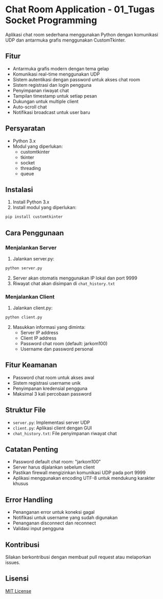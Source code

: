 # Chat Room Application - 01_Tugas Socket Programming

Aplikasi chat room sederhana menggunakan Python dengan komunikasi UDP dan antarmuka grafis menggunakan CustomTkinter.

## Fitur

- Antarmuka grafis modern dengan tema gelap
- Komunikasi real-time menggunakan UDP
- Sistem autentikasi dengan password untuk akses chat room
- Sistem registrasi dan login pengguna
- Penyimpanan riwayat chat
- Tampilan timestamp untuk setiap pesan
- Dukungan untuk multiple client
- Auto-scroll chat
- Notifikasi broadcast untuk user baru

## Persyaratan

- Python 3.x
- Modul yang diperlukan:
  - customtkinter
  - tkinter
  - socket
  - threading
  - queue

## Instalasi

1. Install Python 3.x
2. Install modul yang diperlukan:
```bash
pip install customtkinter
```

## Cara Penggunaan

### Menjalankan Server

1. Jalankan server.py:
```bash
python server.py
```
2. Server akan otomatis menggunakan IP lokal dan port 9999
3. Riwayat chat akan disimpan di `chat_history.txt`

### Menjalankan Client

1. Jalankan client.py:
```bash
python client.py
```
2. Masukkan informasi yang diminta:
   - Server IP address
   - Client IP address
   - Password chat room (default: jarkom100)
   - Username dan password personal

## Fitur Keamanan

- Password chat room untuk akses awal
- Sistem registrasi username unik
- Penyimpanan kredensial pengguna
- Maksimal 3 kali percobaan password

## Struktur File

- `server.py`: Implementasi server UDP
- `client.py`: Aplikasi client dengan GUI
- `chat_history.txt`: File penyimpanan riwayat chat

## Catatan Penting

- Password default chat room: "jarkom100"
- Server harus dijalankan sebelum client
- Pastikan firewall mengizinkan komunikasi UDP pada port 9999
- Aplikasi menggunakan encoding UTF-8 untuk mendukung karakter khusus

## Error Handling

- Penanganan error untuk koneksi gagal
- Notifikasi untuk username yang sudah digunakan
- Penanganan disconnect dan reconnect
- Validasi input pengguna

## Kontribusi

Silakan berkontribusi dengan membuat pull request atau melaporkan issues.

## Lisensi

[MIT License](https://opensource.org/licenses/MIT)

